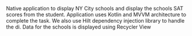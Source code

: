  Native application to display NY City schools and display the schools SAT scores from the student.
 Application uses Kotlin and MVVM architecture to complete the task.
 We also use Hilt dependency injection library to handle the di.
 Data  for the schools is displayed using Recycler View